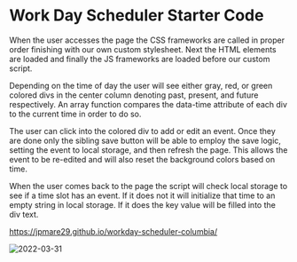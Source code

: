 # Work Day Scheduler Starter Code

When the user accesses the page the CSS frameworks are called in proper order
finishing with our own custom stylesheet. Next the HTML elements are loaded and 
finally the JS frameworks are loaded before our custom script.

Depending on the time of day the user will see either gray, red, or green
colored divs in the center column denoting past, present, and future respectively.
An array function compares the data-time attribute of each div to the current time
in order to do so.

The user can click into the colored div to add or edit an event.
Once they are done only the sibling save button will be able to employ 
the save logic, setting the event to local storage, and then refresh the page.
This allows the event to be re-edited and will also reset the background
colors based on time.

When the user comes back to the page the script will check local storage
to see if a time slot has an event. If it does not it will initialize
that time to an empty string in local storage. If it does the key value
will be filled into the div text.

https://jpmare29.github.io/workday-scheduler-columbia/

![2022-03-31](https://user-images.githubusercontent.com/74988217/161169041-ca7e1b89-aaf6-4be6-bcb2-a2f242086fed.png)
